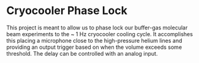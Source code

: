 Cryocooler Phase Lock
===========

This project is meant to allow us to phase lock our buffer-gas molecular beam experiments to the ~ 1 Hz cryocooler cooling cycle.  It accomplishes this placing a microphone close to the high-pressure helium lines and providing an output trigger based on when the volume exceeds some threshold.  The delay can be controlled with an analog input.     
